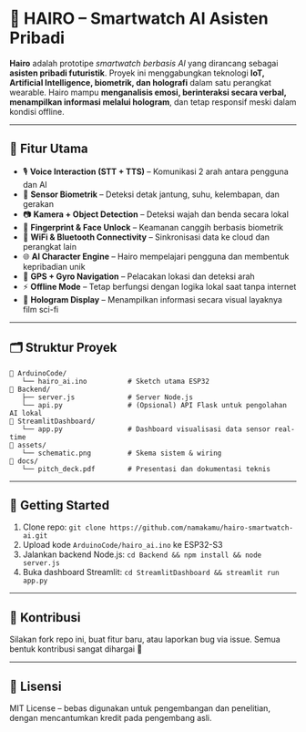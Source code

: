 # 🧠 HAIRO – Smartwatch AI Asisten Pribadi

**Hairo** adalah prototipe *smartwatch berbasis AI* yang dirancang sebagai **asisten pribadi futuristik**. Proyek ini menggabungkan teknologi **IoT, Artificial Intelligence, biometrik, dan holografi** dalam satu perangkat wearable. Hairo mampu **menganalisis emosi, berinteraksi secara verbal, menampilkan informasi melalui hologram**, dan tetap responsif meski dalam kondisi offline.

---

## 🔧 Fitur Utama
- 🎙️ **Voice Interaction (STT + TTS)** – Komunikasi 2 arah antara pengguna dan AI
- 💓 **Sensor Biometrik** – Deteksi detak jantung, suhu, kelembapan, dan gerakan
- 📷 **Kamera + Object Detection** – Deteksi wajah dan benda secara lokal
- 🔐 **Fingerprint & Face Unlock** – Keamanan canggih berbasis biometrik
- 📡 **WiFi & Bluetooth Connectivity** – Sinkronisasi data ke cloud dan perangkat lain
- 🌐 **AI Character Engine** – Hairo mempelajari pengguna dan membentuk kepribadian unik
- 📍 **GPS + Gyro Navigation** – Pelacakan lokasi dan deteksi arah
- ⚡ **Offline Mode** – Tetap berfungsi dengan logika lokal saat tanpa internet
- 🧊 **Hologram Display** – Menampilkan informasi secara visual layaknya film sci-fi

---

## 🗂 Struktur Proyek
```
📁 ArduinoCode/
   └── hairo_ai.ino          # Sketch utama ESP32
📁 Backend/
   ├── server.js             # Server Node.js
   └── api.py                # (Opsional) API Flask untuk pengolahan AI lokal
📁 StreamlitDashboard/
   └── app.py                # Dashboard visualisasi data sensor real-time
📁 assets/
   └── schematic.png         # Skema sistem & wiring
📁 docs/
   └── pitch_deck.pdf        # Presentasi dan dokumentasi teknis
```

---

## 🚀 Getting Started
1. Clone repo: `git clone https://github.com/namakamu/hairo-smartwatch-ai.git`
2. Upload kode `ArduinoCode/hairo_ai.ino` ke ESP32-S3
3. Jalankan backend Node.js: `cd Backend && npm install && node server.js`
4. Buka dashboard Streamlit: `cd StreamlitDashboard && streamlit run app.py`

---

## 💬 Kontribusi
Silakan fork repo ini, buat fitur baru, atau laporkan bug via issue. Semua bentuk kontribusi sangat dihargai 🙌

---

## 📜 Lisensi
MIT License – bebas digunakan untuk pengembangan dan penelitian, dengan mencantumkan kredit pada pengembang asli.
